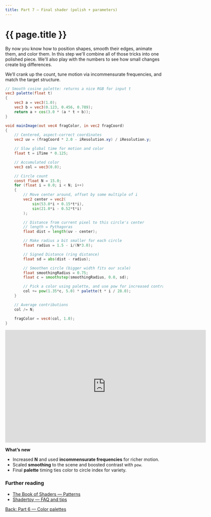 ```yaml
---
title: Part 7 — Final shader (polish + parameters)
---
```

# {{ page.title }}

By now you know how to position shapes, smooth their edges, animate them, and color them. In this step we'll combine all of those tricks into one polished piece. We'll also play with the numbers to see how small changes create big differences.

We’ll crank up the count, tune motion via incommensurate frequencies, and match the target structure.

```glsl
// Smooth cosine palette: returns a nice RGB for input t
vec3 palette(float t)
{
    vec3 a = vec3(1.0);
    vec3 b = vec3(0.123, 0.456, 0.789);
    return a + cos(3.0 * (a * t + b));
}

void mainImage(out vec4 fragColor, in vec2 fragCoord)
{
    // Centered, aspect-correct coordinates
    vec2 uv = (fragCoord * 2.0 - iResolution.xy) / iResolution.y;

    // Slow global time for motion and color
    float t = iTime * 0.125;

    // Accumulated color
    vec3 col = vec3(0.0);

    // Circle count
    const float N = 15.0;
    for (float i = 0.0; i < N; i++)
    {
        // Move center around, offset by some multiple of i
        vec2 center = vec2(
            sin(53.0*i + 0.15*t*i),
            sin(21.0*i - 0.52*t*i)
        );

        // Distance from current pixel to this circle's center
        // length = Pythagoras
        float dist = length(uv - center);

        // Make radius a bit smaller for each circle
        float radius = 1.5 - i/(N*3.0);

        // Signed Distance (ring distance)
        float sd = abs(dist - radius);

        // Smoothen circle (bigger width fits our scale)
        float smoothingRadius = 0.75;
        float c = smoothstep(smoothingRadius, 0.0, sd);

        // Pick a color using palette, and use pow for increased contrast
        col += pow(1.35*c, 5.0) * palette(t * i / 28.0);
    }

    // Average contributions
    col /= N;

    fragColor = vec4(col, 1.0);
}
```

<p><iframe width="640" height="360" frameborder="0" src="https://www.shadertoy.com/embed/wfBcDD" allowfullscreen></iframe></p>


**What’s new**

* Increased **N** and used **incommensurate frequencies** for richer motion.
* Scaled **smoothing** to the scene and boosted contrast with `pow`.
* Final **palette** timing ties color to circle index for variety.

### Further reading
- [The Book of Shaders — Patterns](https://thebookofshaders.com/09/)
- [Shadertoy — FAQ and tips](https://www.shadertoy.com/howto)

[Back: Part 6 — Color palettes](part06_color_palettes.md)

<!--[Next: Part 8 — Extensions (optional)](part08_extensions.md)-->
